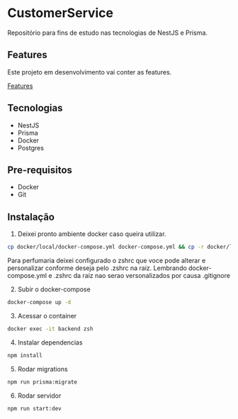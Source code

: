 # CustomerService

Repositório para fins de estudo nas tecnologias de NestJS e Prisma.

## Features

Este projeto em desenvolvimento vai conter as features.

[Features](/backend/_docs/features.md)

## Tecnologias

- NestJS
- Prisma
- Docker
- Postgres

## Pre-requisitos

- Docker
- Git

## Instalação

1. Deixei pronto ambiente docker caso queira utilizar.

```bash
cp docker/local/docker-compose.yml docker-compose.yml && cp -r docker/local/zsh .
```

Para perfumaria deixei configurado o zshrc que voce pode alterar e personalizar conforme deseja pelo .zshrc na raiz.
Lembrando docker-compose.yml e .zshrc da raiz nao serao versonalizados por causa .gitignore

2. Subir o docker-compose

```bash
docker-compose up -d
```

3. Acessar o container

```bash
docker exec -it backend zsh
```

4. Instalar dependencias

```bash
npm install
```

5. Rodar migrations

```bash
npm run prisma:migrate
```

6. Rodar servidor

```bash
npm run start:dev
```
